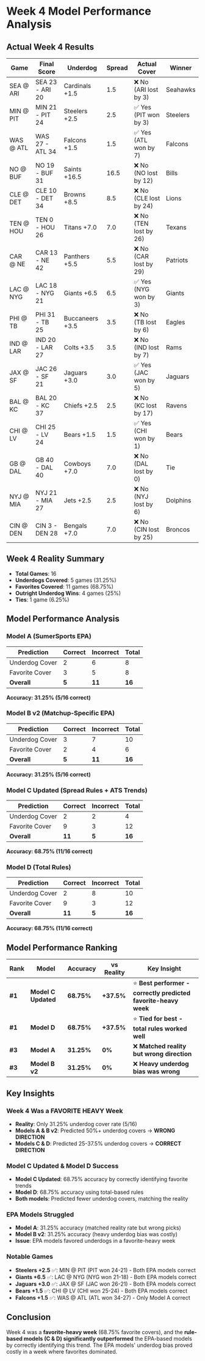 # Week 4 Model Performance Analysis

## Actual Week 4 Results

| Game | Final Score | Underdog | Spread | Actual Cover | Winner |
|------|-------------|----------|--------|--------------|---------|
| SEA @ ARI | SEA 23 - ARI 20 | Cardinals +1.5 | 1.5 | ❌ No (ARI lost by 3) | Seahawks |
| MIN @ PIT | MIN 21 - PIT 24 | Steelers +2.5 | 2.5 | ✅ Yes (PIT won by 3) | Steelers |
| WAS @ ATL | WAS 27 - ATL 34 | Falcons +1.5 | 1.5 | ✅ Yes (ATL won by 7) | Falcons |
| NO @ BUF | NO 19 - BUF 31 | Saints +16.5 | 16.5 | ❌ No (NO lost by 12) | Bills |
| CLE @ DET | CLE 10 - DET 34 | Browns +8.5 | 8.5 | ❌ No (CLE lost by 24) | Lions |
| TEN @ HOU | TEN 0 - HOU 26 | Titans +7.0 | 7.0 | ❌ No (TEN lost by 26) | Texans |
| CAR @ NE | CAR 13 - NE 42 | Panthers +5.5 | 5.5 | ❌ No (CAR lost by 29) | Patriots |
| LAC @ NYG | LAC 18 - NYG 21 | Giants +6.5 | 6.5 | ✅ Yes (NYG won by 3) | Giants |
| PHI @ TB | PHI 31 - TB 25 | Buccaneers +3.5 | 3.5 | ❌ No (TB lost by 6) | Eagles |
| IND @ LAR | IND 20 - LAR 27 | Colts +3.5 | 3.5 | ❌ No (IND lost by 7) | Rams |
| JAX @ SF | JAC 26 - SF 21 | Jaguars +3.0 | 3.0 | ✅ Yes (JAC won by 5) | Jaguars |
| BAL @ KC | BAL 20 - KC 37 | Chiefs +2.5 | 2.5 | ❌ No (KC lost by 17) | Ravens |
| CHI @ LV | CHI 25 - LV 24 | Bears +1.5 | 1.5 | ✅ Yes (CHI won by 1) | Bears |
| GB @ DAL | GB 40 - DAL 40 | Cowboys +7.0 | 7.0 | ❌ No (DAL lost by 0) | Tie |
| NYJ @ MIA | NYJ 21 - MIA 27 | Jets +2.5 | 2.5 | ❌ No (NYJ lost by 6) | Dolphins |
| CIN @ DEN | CIN 3 - DEN 28 | Bengals +7.0 | 7.0 | ❌ No (CIN lost by 25) | Broncos |

## Week 4 Reality Summary
- **Total Games**: 16
- **Underdogs Covered**: 5 games (31.25%)
- **Favorites Covered**: 11 games (68.75%)
- **Outright Underdog Wins**: 4 games (25%)
- **Ties**: 1 game (6.25%)

## Model Performance Analysis

### Model A (SumerSports EPA)
| Prediction | Correct | Incorrect | Total |
|------------|---------|-----------|-------|
| Underdog Cover | 2 | 6 | 8 |
| Favorite Cover | 3 | 5 | 8 |
| **Overall** | **5** | **11** | **16** |

**Accuracy: 31.25% (5/16 correct)**

### Model B v2 (Matchup-Specific EPA)
| Prediction | Correct | Incorrect | Total |
|------------|---------|-----------|-------|
| Underdog Cover | 3 | 7 | 10 |
| Favorite Cover | 2 | 4 | 6 |
| **Overall** | **5** | **11** | **16** |

**Accuracy: 31.25% (5/16 correct)**

### Model C Updated (Spread Rules + ATS Trends)
| Prediction | Correct | Incorrect | Total |
|------------|---------|-----------|-------|
| Underdog Cover | 2 | 2 | 4 |
| Favorite Cover | 9 | 3 | 12 |
| **Overall** | **11** | **5** | **16** |

**Accuracy: 68.75% (11/16 correct)**

### Model D (Total Rules)
| Prediction | Correct | Incorrect | Total |
|------------|---------|-----------|-------|
| Underdog Cover | 2 | 8 | 10 |
| Favorite Cover | 9 | 3 | 12 |
| **Overall** | **11** | **5** | **16** |

**Accuracy: 68.75% (11/16 correct)**

## Model Performance Ranking

| Rank | Model | Accuracy | vs Reality | Key Insight |
|------|-------|----------|------------|-------------|
| **#1** | **Model C Updated** | **68.75%** | **+37.5%** | ⭐ **Best performer - correctly predicted favorite-heavy week** |
| **#1** | **Model D** | **68.75%** | **+37.5%** | ⭐ **Tied for best - total rules worked well** |
| **#3** | **Model A** | **31.25%** | **0%** | ❌ **Matched reality but wrong direction** |
| **#3** | **Model B v2** | **31.25%** | **0%** | ❌ **Heavy underdog bias was wrong** |

## Key Insights

### Week 4 Was a FAVORITE HEAVY Week
- **Reality**: Only 31.25% underdog cover rate (5/16)
- **Models A & B v2**: Predicted 50%+ underdog covers → **WRONG DIRECTION**
- **Models C & D**: Predicted 25-37.5% underdog covers → **CORRECT DIRECTION**

### Model C Updated & Model D Success
- **Model C Updated**: 68.75% accuracy by correctly identifying favorite trends
- **Model D**: 68.75% accuracy using total-based rules
- **Both models**: Predicted fewer underdog covers, matching the reality

### EPA Models Struggled
- **Model A**: 31.25% accuracy (matched reality rate but wrong picks)
- **Model B v2**: 31.25% accuracy (heavy underdog bias was costly)
- **Issue**: EPA models favored underdogs in a favorite-heavy week

### Notable Games
- **Steelers +2.5** ✅: MIN @ PIT (PIT won 24-21) - Both EPA models correct
- **Giants +6.5** ✅: LAC @ NYG (NYG won 21-18) - Both EPA models correct  
- **Jaguars +3.0** ✅: JAX @ SF (JAC won 26-21) - Both EPA models correct
- **Bears +1.5** ✅: CHI @ LV (CHI won 25-24) - Both EPA models correct
- **Falcons +1.5** ✅: WAS @ ATL (ATL won 34-27) - Only Model A correct

## Conclusion
Week 4 was a **favorite-heavy week** (68.75% favorite covers), and the **rule-based models (C & D) significantly outperformed** the EPA-based models by correctly identifying this trend. The EPA models' underdog bias proved costly in a week where favorites dominated.
